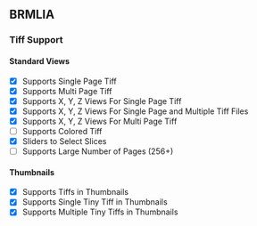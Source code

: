 ## BRMLIA
### Tiff Support

#### Standard Views
- [x] Supports Single Page Tiff
- [x] Supports Multi Page Tiff
- [x] Supports X, Y, Z Views For Single Page Tiff
- [x] Supports X, Y, Z Views For Single Page and Multiple Tiff Files
- [x] Supports X, Y, Z Views For Multi Page Tiff
- [ ] Supports Colored Tiff
- [x] Sliders to Select Slices
- [ ] Supports Large Number of Pages (256+)

#### Thumbnails
- [x] Supports Tiffs in Thumbnails
- [x] Supports Single Tiny Tiff in Thumbnails
- [x] Supports Multiple Tiny Tiffs in Thumbnails